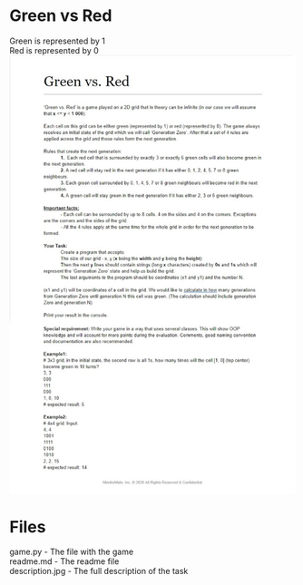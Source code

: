 ﻿# Green vs Red

Green is represented by 1 <br />
Red is represented by 0 <br />
![description.jpg](description.jpg) <br />

# Files

game.py - The file with the game <br />
readme.md - The readme file <br />
description.jpg - The full description of the task<br />




